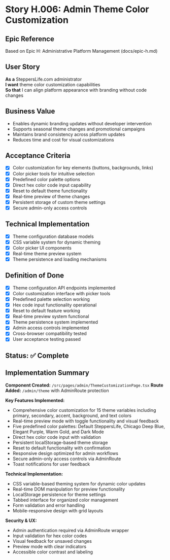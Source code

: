 # Story H.006: Admin Theme Color Customization

## Epic Reference
Based on Epic H: Administrative Platform Management (docs/epic-h.md)

## User Story
**As a** SteppersLife.com administrator  
**I want** theme color customization capabilities  
**So that** I can align platform appearance with branding without code changes

## Business Value
- Enables dynamic branding updates without developer intervention
- Supports seasonal theme changes and promotional campaigns
- Maintains brand consistency across platform updates
- Reduces time and cost for visual customizations

## Acceptance Criteria
- [x] Color customization for key elements (buttons, backgrounds, links)
- [x] Color picker tools for intuitive selection
- [x] Predefined color palette options
- [x] Direct hex color code input capability
- [x] Reset to default theme functionality
- [x] Real-time preview of theme changes
- [x] Persistent storage of custom theme settings
- [x] Secure admin-only access controls

## Technical Implementation
- [x] Theme configuration database models
- [x] CSS variable system for dynamic theming
- [x] Color picker UI components
- [x] Real-time theme preview system
- [x] Theme persistence and loading mechanisms

## Definition of Done
- [x] Theme configuration API endpoints implemented
- [x] Color customization interface with picker tools
- [x] Predefined palette selection working
- [x] Hex code input functionality operational
- [x] Reset to default feature working
- [x] Real-time preview system functional
- [x] Theme persistence system implemented
- [x] Admin access controls implemented
- [x] Cross-browser compatibility tested
- [x] User acceptance testing passed

## Status: ✅ Complete

## Implementation Summary

**Component Created:** `/src/pages/admin/ThemeCustomizationPage.tsx`
**Route Added:** `/admin/theme` with AdminRoute protection

**Key Features Implemented:**
- Comprehensive color customization for 15 theme variables including primary, secondary, accent, background, and text colors
- Real-time preview mode with toggle functionality and visual feedback
- Five predefined color palettes: Default SteppersLife, Chicago Deep Blue, Elegant Purple, Warm Gold, and Dark Mode
- Direct hex color code input with validation
- Persistent localStorage-based theme storage
- Reset to default functionality with confirmation
- Responsive design optimized for admin workflows
- Secure admin-only access controls via AdminRoute
- Toast notifications for user feedback

**Technical Implementation:**
- CSS variable-based theming system for dynamic color updates
- Real-time DOM manipulation for preview functionality
- LocalStorage persistence for theme settings
- Tabbed interface for organized color management
- Form validation and error handling
- Mobile-responsive design with grid layouts

**Security & UX:**
- Admin authentication required via AdminRoute wrapper
- Input validation for hex color codes
- Visual feedback for unsaved changes
- Preview mode with clear indicators
- Accessible color contrast and labeling 